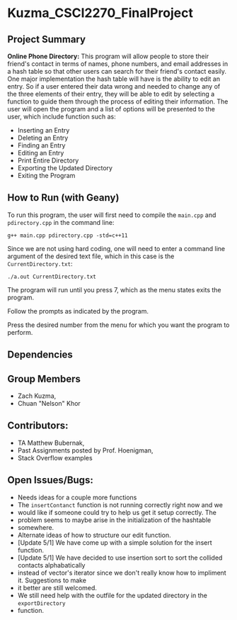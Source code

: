# Kuzma_CSCI2270_FinalProject
## Project Summary
**Online Phone Directory:** This program will allow people to store their friend's contact in terms of names, phone numbers, and email addresses in a hash table so that other users can search for their friend's contact easily.  One major implementation the hash table will have is the ability to edit an entry.  So if a user entered their data wrong and needed to change any of the three elements of their entry, they will be able to edit by selecting a function to guide them through the process of editing their information.  The user will open the program and a list of options will be presented to the user, which include function such as:
- Inserting an Entry
- Deleting an Entry
- Finding an Entry
- Editing an Entry
- Print Entire Directory
- Exporting the Updated Directory
- Exiting the Program

## How to Run (with Geany)
To run this program, the user will first need to compile the `main.cpp` and `pdirectory.cpp` in the command line:

```
g++ main.cpp pdirectory.cpp -std=c++11
```

Since we are not using hard coding, one will need to enter a command line argument of the desired text file, which in this case is the `CurrentDirectory.txt`:

```
./a.out CurrentDirectory.txt
```

The program will run until you press 7, which as the menu states exits the program.

Follow the prompts as indicated by the program.

Press the desired number from the menu for which you want the program to perform.

## Dependencies
## Group Members
- Zach Kuzma,
- Chuan "Nelson" Khor

## Contributors:
- TA Matthew Bubernak,
- Past Assignments posted by Prof. Hoenigman,
- Stack Overflow examples

## Open Issues/Bugs:
- Needs ideas for a couple more functions
- The `insertContanct` function is not running correctly right now and we
- would like if someone could try to help us get it setup correctly.  The
- problem seems to maybe arise in the initialization of the hashtable
- somewhere.
- Alternate ideas of how to structure our edit function.
- [Update 5/1] We have come up with a simple solution for the insert function. 
- [Update 5/1] We have decided to use insertion sort to sort the collided contacts alphabatically 
- instead of vector's iterator since we don't really know how to impliment it. Suggestions to make
- it better are still welcomed.
- We still need help with the outfile for the updated directory in the `exportDirectory`
- function.
